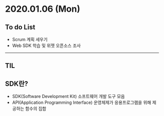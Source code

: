 # 2020.01.06 (Mon)

## To do List

- Scrum 계획 세우기
- Web SDK 학습 및 위젯 오픈소스 조사

---

## TIL



## SDK란?

- SDK(Software Development Kit) 소프트웨어 개발 도구 모음
- API(Application Programming Interface) 운영체제가 응용프로그램을 위해 제공하는 함수의 집합

